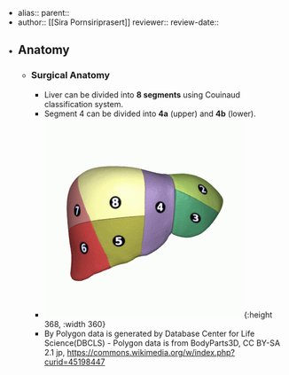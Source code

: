 - alias::
  parent::
- author:: [[Sira Pornsiriprasert]] 
  reviewer::
  review-date::
- ## Anatomy
	- ### Surgical Anatomy
		- Liver can be divided into **8 segments** 
		   using Couinaud classification system.
		- Segment 4 can be divided into **4a** (upper) and **4b** (lower).
		- ![Liver_04_Couinaud_classification_animation.gif](../assets/Liver_04_Couinaud_classification_animation_1749401111883_0.gif){:height 368, :width 360}
		- By Polygon data is generated by Database Center for Life Science(DBCLS) - Polygon data is from BodyParts3D, CC BY-SA 2.1 jp, https://commons.wikimedia.org/w/index.php?curid=45198447